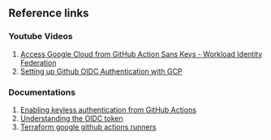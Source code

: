 ## Reference links


### Youtube Videos
1. [Access Google Cloud from GitHub Action Sans Keys - Workload Identity Federation
](https://youtu.be/zRF5uTWXV8Y)
2. [Setting up Github OIDC Authentication with GCP](https://youtu.be/-cp7GeQE2H0)

### Documentations
1. [Enabling keyless authentication from GitHub Actions](https://cloud.google.com/blog/products/identity-security/enabling-keyless-authentication-from-github-actions)
2. [Understanding the OIDC token](https://docs.github.com/en/actions/deployment/security-hardening-your-deployments/about-security-hardening-with-openid-connect#understanding-the-oidc-token)
3. [Terraform google github actions runners](https://github.com/terraform-google-modules/terraform-google-github-actions-runners/blob/master/examples/oidc-simple/main.tf)